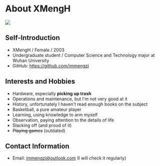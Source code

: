 # About XMengH

![](https://komarev.com/ghpvc/?username=immengzi)

## Self-Introduction

- XMengH / Female / 2003
- Undergraduate student / Computer Science and Technology major at Wuhan University
- GitHub: https://github.com/immengzi

## Interests and Hobbies

- Hardware, especially **picking up trash**
- Operations and maintenance, but I'm not very good at it
- History, unfortunately I haven't read enough books on the subject
- Basketball, a pure amateur player 
- Learning, using knowledge to arm myself 
- Observation, paying attention to the details of life 
- Slacking off (and proud of it) 
- ~~Playing games~~ (outdated)

## Contact Information 

 - Email: immengzi@outlook.com (I will check it regularly)
